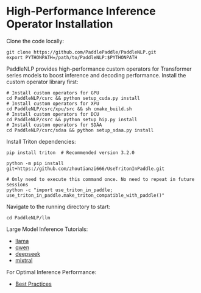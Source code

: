 # High-Performance Inference Operator Installation

Clone the code locally:

```shell
git clone https://github.com/PaddlePaddle/PaddleNLP.git
export PYTHONPATH=/path/to/PaddleNLP:$PYTHONPATH
```

PaddleNLP provides high-performance custom operators for Transformer series models to boost inference and decoding performance. Install the custom operator library first:

```shell
# Install custom operators for GPU
cd PaddleNLP/csrc && python setup_cuda.py install
# Install custom operators for XPU
cd PaddleNLP/csrc/xpu/src && sh cmake_build.sh
# Install custom operators for DCU
cd PaddleNLP/csrc && python setup_hip.py install
# Install custom operators for SDAA
cd PaddleNLP/csrc/sdaa && python setup_sdaa.py install
```

Install Triton dependencies:

```shell
pip install triton  # Recommended version 3.2.0

python -m pip install git+https://github.com/zhoutianzi666/UseTritonInPaddle.git

# Only need to execute this command once. No need to repeat in future sessions
python -c "import use_triton_in_paddle; use_triton_in_paddle.make_triton_compatible_with_paddle()"
```

Navigate to the running directory to start:

```shell
cd PaddleNLP/llm
```

Large Model Inference Tutorials:

- [llama](./llama.md)
- [qwen](./qwen.md)
- [deepseek](./deepseek.md)
- [mixtral](./mixtral.md)

For Optimal Inference Performance:

- [Best Practices](./best_practices.md)

